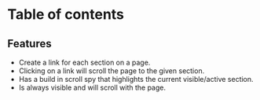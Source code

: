 # Table of contents

## Features

- Create a link for each section on a page.
- Clicking on a link will scroll the page to the given section.
- Has a build in scroll spy that highlights the current visible/active section.
- Is always visible and will scroll with the page.